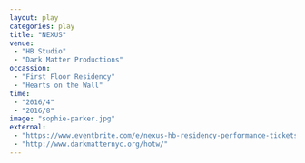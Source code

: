 ```yaml
---
layout: play
categories: play
title: "NEXUS"
venue:
 - "HB Studio"
 - "Dark Matter Productions"
occassion:
 - "First Floor Residency"
 - "Hearts on the Wall"
time:
 - "2016/4"
 - "2016/8"
image: "sophie-parker.jpg"
external:
 - "https://www.eventbrite.com/e/nexus-hb-residency-performance-tickets-24687954336"
 - "http://www.darkmatternyc.org/hotw/"
---
```

